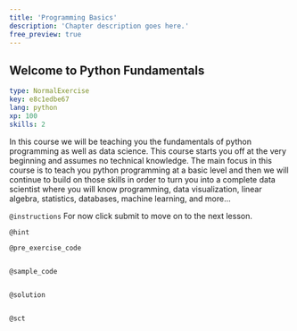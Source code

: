 ```yaml
---
title: 'Programming Basics'
description: 'Chapter description goes here.'
free_preview: true
---
```


## Welcome to Python Fundamentals

```yaml
type: NormalExercise
key: e8c1edbe67
lang: python
xp: 100
skills: 2
```

In this course we will be teaching you the fundamentals of python programming as well as data science. This course starts you off at the very beginning and assumes no technical knowledge. The main focus in this course is to teach you python programming at a basic level and then we will continue to build on those skills in order to turn you into a complete data scientist where you will know programming, data visualization, linear algebra, statistics, databases, machine learning, and more...

`@instructions`
For now click submit to move on to the next lesson.

`@hint`


`@pre_exercise_code`
```{python}

```

`@sample_code`
```{python}

```

`@solution`
```{python}

```

`@sct`
```{python}

```
